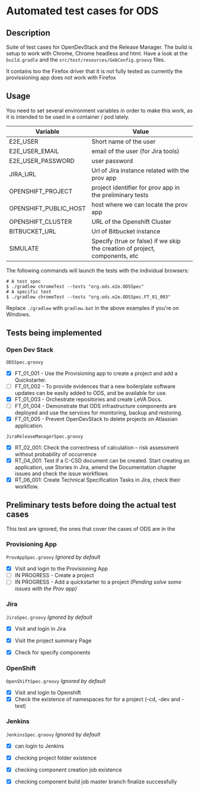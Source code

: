 # Automated test cases for ODS

## Description
Suite of test cases for OpenDevStack and the Release Manager.
The build is setup to work with Chrome, Chrome headless and html. Have a look at the `build.gradle` and the `src/test/resources/GebConfig.groovy` files.

It contains too the Firefox driver that it is not fully tested as currently the provissioning app does not work with Firefox

## Usage
You need to set several environment variables in order to make this work, as it is intended to be used in a container / pod lately.

| Variable | Value |
|---|---|
| E2E_USER | Short name of the user |
| E2E_USER_EMAIL | email of the user (for Jira tools) |
| E2E_USER_PASSWORD | user password |
| JIRA_URL | Url of Jira instance related with the prov app |
| OPENSHIFT_PROJECT | project identifier for prov app in the preliminary tests |
| OPENSHIFT_PUBLIC_HOST | host where we can locate the prov app |
| OPENSHIFT_CLUSTER | URL of the Openshift Cluster |
| BITBUCKET_URL | Url of Bitbucket instance |
| SIMULATE | Specify (true or false)  if we skip the creation of project, components, etc |

The following commands will launch the tests with the individual browsers:

```shell script
# A test spec
$ ./gradlew chromeTest --tests "org.ods.e2e.ODSSpec"
# A specific test
$ ./gradlew chromeTest --tests "org.ods.e2e.ODSSpec.FT_01_003"
```

Replace `./gradlew` with `gradlew.bat` in the above examples if you're on Windows.

## Tests being implemented
### Open Dev Stack
```ODSSpec.groovy```
- [x] FT_01_001 - Use the Provisioning app to create a project and add a Quickstarter.
- [ ] FT_01_002 - To provide evidences that a new boilerplate software updates can be easily added to ODS, and be available for use.
- [x] FT_01_003 - Orchestrate repositories and create LeVA Docs.
- [ ] FT_01_004 - Demonstrate that ODS infrastructure components are deployed and use the services for monitoring, backup and restoring.
- [x] FT_01_005 - Prevent OpenDevStack to delete projects on Atlassian application.

`JiraReleaseManagerSpec.groovy`
- [x] RT_02_001: Check the correctness of calculation – risk assessment without probability of occurrence
- [x] RT_04_001: Test if a C-CSD document can be created. Start creating an application, use Stories in Jira, amend the Documentation chapter issues and check the issue workflows
- [x] RT_06_001: Create Technical Specification Tasks in Jira, check their workflow.

## Preliminary tests before doing the actual test cases
This test are ignored, the ones that cover the cases of ODS are in the 
### Provisioning App
`ProvAppSpec.groovy`  *Ignored by default*
- [x] Visit and login to the Provisioning App
- [ ] IN PROGRESS - Create a project
- [ ] IN PROGRESS - Add a quickstarter to a project *(Pending solve some issues with the Prov app)*

### Jira
`JiraSpec.groovy` *Ignored by default*
- [x] Visit and login in Jira
- [x] Visit the project summary Page
- [x] Check for specify components


### OpenShift
`OpenShiftSpec.groovy` *Ignored by default*
- [x] Visit and login to Openshift
- [x] Check the existence of namespaces for for a project (-cd, -dev and -test)

### Jenkins
`JenkinsSpec.groovy` *Ignored by default*
- [x] can login to Jenkins
- [x] checking project folder existence
- [x] checking component creation job existence
- [x] checking component build job master branch finalize successfully








